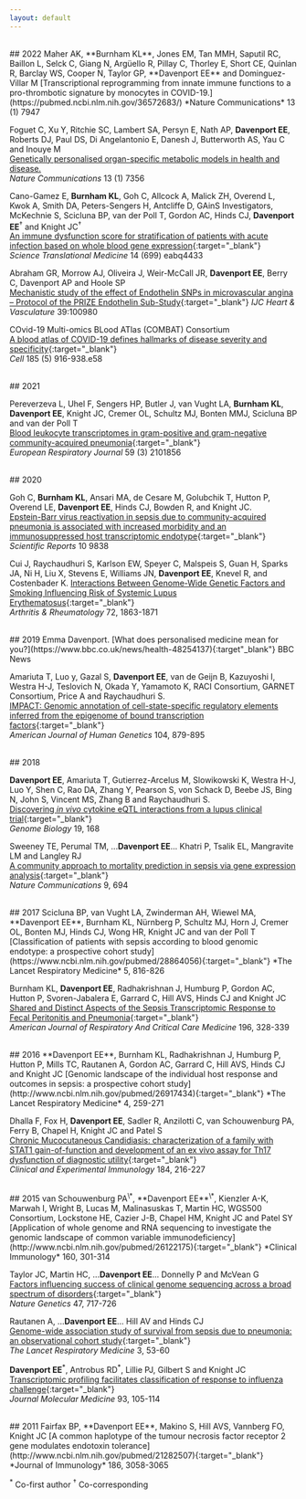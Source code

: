 ```yaml
---
layout: default
---
```



<br>
## 2022
Maher AK, **Burnham KL**, Jones EM, Tan MMH, Saputil RC, Baillon L, Selck C, Giang N, Argüello R, Pillay C, Thorley E, Short CE, Quinlan R, Barclay WS, Cooper N, Taylor GP, **Davenport EE** and Dominguez-Villar M  
[Transcriptional reprogramming from innate immune functions to a pro-thrombotic signature by monocytes in COVID-19.](https://pubmed.ncbi.nlm.nih.gov/36572683/)  
*Nature Communications* 13 (1) 7947

Foguet C, Xu Y, Ritchie SC, Lambert SA, Persyn E, Nath AP, **Davenport EE**, Roberts DJ, Paul DS, Di Angelantonio E, Danesh J, Butterworth AS, Yau C and Inouye M  
[Genetically personalised organ-specific metabolic models in health and disease.](https://pubmed.ncbi.nlm.nih.gov/36446790/)  
*Nature Communications* 13 (1) 7356

Cano-Gamez E, **Burnham KL**, Goh C, Allcock A, Malick ZH, Overend L, Kwok A, Smith DA, Peters-Sengers H, Antcliffe D, GAinS Investigators, McKechnie S, Scicluna BP, van der Poll T, Gordon AC, Hinds CJ, **Davenport EE**<sup>&dagger;</sup> and Knight JC<sup>&dagger;</sup>  
[An immune dysfunction score for stratification of patients with acute infection based on whole blood gene expression](https://pubmed.ncbi.nlm.nih.gov/36322631/){:target="_blank"}  
*Science Translational Medicine* 14 (699) eabq4433

Abraham GR, Morrow AJ, Oliveira J, Weir-McCall JR, **Davenport EE**, Berry C, Davenport AP and Hoole SP  
[Mechanistic study of the effect of Endothelin SNPs in microvascular angina – Protocol of the PRIZE Endothelin Sub-Study](https://doi.org/10.1016/j.ijcha.2022.100980.){:target="_blank"}  
*IJC Heart & Vasculature* 39:100980

COvid-19 Multi-omics BLood ATlas (COMBAT) Consortium    
[A blood atlas of COVID-19 defines hallmarks of disease severity and specificity](https://pubmed.ncbi.nlm.nih.gov/35216673/){:target="_blank"}  
*Cell* 185 (5) 916-938.e58

<br>
## 2021

Pereverzeva L, Uhel F, Sengers HP, Butler J, van Vught LA, **Burnham KL**, **Davenport EE**, Knight JC, Cremer OL, Schultz MJ, Bonten MMJ, Scicluna BP and van der Poll T  
[Blood leukocyte transcriptomes in gram-positive and gram-negative community-acquired pneumonia](https://pubmed.ncbi.nlm.nih.gov/34446464/){:target="_blank"}  
*European Respiratory Journal* 59 (3) 2101856


<br>
## 2020

Goh C, **Burnham KL**, Ansari MA, de Cesare M, Golubchik T, Hutton P, Overend LE, **Davenport EE**, Hinds CJ, Bowden R, and Knight JC.  
[Epstein-Barr virus reactivation in sepsis due to community-acquired pneumonia is associated with increased morbidity and an immunosuppressed host transcriptomic endotype](https://pubmed.ncbi.nlm.nih.gov/32555213/){:target="_blank"}   
*Scientific Reports* 10 9838

Cui J, Raychaudhuri S, Karlson EW, Speyer C, Malspeis S, Guan H, Sparks JA, Ni H, Liu X, Stevens E, Williams JN, **Davenport EE**, Knevel R, and Costenbader K.
[Interactions Between Genome-Wide Genetic Factors and Smoking Influencing Risk of Systemic Lupus Erythematosus](https://pubmed.ncbi.nlm.nih.gov/32969204/){:target="_blank"}  
*Arthritis & Rheumatology* 72, 1863-1871


<br>
## 2019
Emma Davenport.  
[What does personalised medicine mean for you?](https://www.bbc.co.uk/news/health-48254137){:target"_blank"}  
BBC News

Amariuta T,  Luo y, Gazal S, **Davenport EE**, van de Geijn B, Kazuyoshi I, Westra H-J, Teslovich N, Okada Y, Yamamoto K, RACI Consortium, GARNET Consortium, Price A and Raychaudhuri S.  
[IMPACT: Genomic annotation of cell-state-specific regulatory elements inferred from the epigenome of bound transcription factors](https://www.ncbi.nlm.nih.gov/pubmed/31006511){:target="_blank"}  
*American Journal of Human Genetics* 104, 879-895

<br>
## 2018

**Davenport EE**, Amariuta T, Gutierrez-Arcelus M, Slowikowski K, Westra H-J, Luo Y, Shen C, Rao DA, Zhang Y, Pearson S, von Schack D, Beebe JS, Bing N, John S, Vincent MS, Zhang B and Raychaudhuri S.  
[Discovering *in vivo* cytokine eQTL interactions from a lupus clinical trial](https://www.ncbi.nlm.nih.gov/pubmed/30340504){:target="_blank"}  
*Genome Biology* 19, 168

Sweeney TE, Perumal TM, ...**Davenport EE**... Khatri P, Tsalik EL, Mangravite LM and Langley RJ  
[A community approach to mortality prediction in sepsis via gene expression analysis](https://www.ncbi.nlm.nih.gov/pubmed/29449546){:target="_blank"}  
*Nature Communications* 9, 694


<br>
## 2017
Scicluna BP, van Vught LA, Zwinderman AH, Wiewel MA, **Davenport EE**, Burnham KL, N&uuml;rnberg P, Schultz MJ, Horn J, Cremer OL, Bonten MJ, Hinds CJ, Wong HR, Knight JC and van der Poll T   
[Classification of patients with sepsis according to blood genomic endotype: a prospective cohort study](https://www.ncbi.nlm.nih.gov/pubmed/28864056){:target="_blank"}  
*The Lancet Respiratory Medicine* 5, 816-826

Burnham KL, **Davenport EE**, Radhakrishnan J, Humburg P, Gordon AC, Hutton P, Svoren-Jabalera E, Garrard C, Hill AVS, Hinds CJ and Knight JC  
[Shared and Distinct Aspects of the Sepsis Transcriptomic Response to Fecal Peritonitis and Pneumonia](https://www.ncbi.nlm.nih.gov/pubmed/28036233){:target="_blank"}  
*American Journal of Respiratory And Critical Care Medicine* 196, 328-339

<br>
## 2016
**Davenport EE**, Burnham KL, Radhakrishnan J, Humburg P, Hutton P, Mills TC, Rautanen A, Gordon AC, Garrard C, Hill AVS, Hinds CJ and Knight JC  
[Genomic landscape of the individual host response and outcomes in sepsis: a prospective cohort study](http://www.ncbi.nlm.nih.gov/pubmed/26917434){:target="_blank"}  
*The Lancet Respiratory Medicine* 4, 259-271

Dhalla F, Fox H, **Davenport EE**, Sadler R, Anzilotti C, van Schouwenburg PA, Ferry B, Chapel H, Knight JC and Patel S  
[Chronic Mucocutaneous Candidiasis: characterization of a family with STAT1 gain-of-function and development of an ex vivo assay for Th17 dysfunction of diagnostic utility](http://www.ncbi.nlm.nih.gov/pubmed/26621323){:target="_blank"}  
*Clinical and Experimental Immunology* 184, 216-227

<br>
## 2015
van Schouwenburg PA<sup>\*</sup>, **Davenport EE**<sup>\*</sup>, Kienzler A-K, Marwah I, Wright B, Lucas M, Malinasuskas T, Martin HC, WGS500 Consortium, Lockstone HE, Cazier J-B, Chapel HM, Knight JC and Patel SY  
[Application of whole genome and RNA sequencing to investigate the genomic landscape of common variable immunodeficiency](http://www.ncbi.nlm.nih.gov/pubmed/26122175){:target="_blank"}  
*Clinical Immunology* 160, 301-314

Taylor JC, Martin HC, ...**Davenport EE**... Donnelly P and McVean G  
[Factors influencing success of clinical genome sequencing across a broad spectrum of disorders](http://www.ncbi.nlm.nih.gov/pubmed/25985138){:target="_blank"}  
*Nature Genetics* 47, 717-726

Rautanen A, ...**Davenport EE**... Hill AV and Hinds CJ  
[Genome-wide association study of survival from sepsis due to pneumonia: an observational cohort study](http://www.ncbi.nlm.nih.gov/pubmed/25533491){:target="_blank"}  
*The Lancet Respiratory Medicine* 3, 53-60

**Davenport EE**<sup>\*</sup>, Antrobus RD<sup>\*</sup>, Lillie PJ, Gilbert S and Knight JC  
[Transcriptomic profiling facilitates classification of response to influenza challenge](http://www.ncbi.nlm.nih.gov/pubmed/25345603){:target="_blank"}  
*Journal Molecular Medicine* 93, 105-114

<br>
## 2011
Fairfax BP, **Davenport EE**, Makino S, Hill AVS, Vannberg FO, Knight JC  
[A common haplotype of the tumour necrosis factor receptor 2 gene modulates endotoxin tolerance](http://www.ncbi.nlm.nih.gov/pubmed/21282507){:target="_blank"}  
*Journal of Immunology* 186, 3058-3065

<sup>\*</sup> Co-first author
<sup>&dagger;</sup> Co-corresponding
